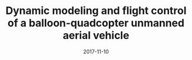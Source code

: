 ---
title: "Dynamic modeling and flight control of a balloon-quadcopter unmanned aerial vehicle"
authors: "D. A. Santos and A. Cunha Jr"
event: "XXXVIII Ibero-Latin American Congress on Computational Methods in Engineering (CILAMCE 2017)"
year: "2017"
doi: 
pdf: 
arxiv: 
hal: "https://hal.archives-ouvertes.fr/hal-01633206"
image: "GraphicalAbstract_Conf_2017_CILAMCE2017.png"
layout: none
date: 2017-11-10
collection: publications
category: conferences
permalink: /publications/ConferencePaper_2017_CILAMCE2017
---